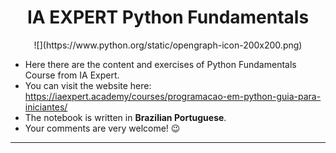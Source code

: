 <h1 align="center">
    IA EXPERT Python Fundamentals
</h1>
<p align="center">
    ![](https://www.python.org/static/opengraph-icon-200x200.png)
</p>

- Here there are the content and exercises of Python Fundamentals Course from IA Expert.
- You can visit the website here: https://iaexpert.academy/courses/programacao-em-python-guia-para-iniciantes/
- The notebook is written in **Brazilian Portuguese**.
- Your comments are very welcome! :wink:

---



